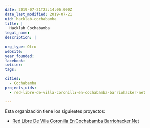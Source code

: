 ```yaml
---
date: 2019-07-21T23:14:06.000Z
date_last_modified: 2019-07-21
uid: hacklab-cochabamba
title: |
  Hacklab Cochabamba
legal_name: 
description: |
  
org_type: Otro
website: 
year_founded: 
facebook: 
twitter: 
tags:

cities: 
  - Cochabamba
projects_uids:
  - red-libre-de-villa-coronilla-en-cochabamba-barriohacker-net

---
```


Esta organización tiene los siguientes proyectos:

- [Red Libre De Villa Coronilla En Cochabamba Barriohacker.Net](/proyectos/red-libre-de-villa-coronilla-en-cochabamba-barriohacker-net)
